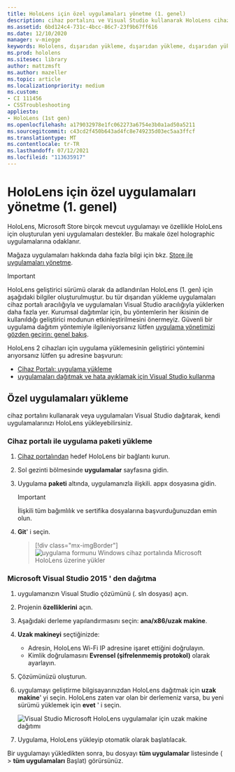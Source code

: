```yaml
---
title: HoloLens için özel uygulamaları yönetme (1. genel)
description: cihaz portalını ve Visual Studio kullanarak HoloLens cihazlarda özel holographic uygulamalarını yüklemeyi, kaldırmayı ve dışarıdan yüklemeyi öğrenin.
ms.assetid: 6bd124c4-731c-4bcc-86c7-23f9b67ff616
ms.date: 12/10/2020
manager: v-miegge
keywords: Hololens, dışarıdan yükleme, dışarıdan yükleme, dışarıdan yükleme, mağaza, UWP, uygulama, yükleme
ms.prod: hololens
ms.sitesec: library
author: mattzmsft
ms.author: mazeller
ms.topic: article
ms.localizationpriority: medium
ms.custom:
- CI 111456
- CSSTroubleshooting
appliesto:
- HoloLens (1st gen)
ms.openlocfilehash: a179032978e1fc062273a6754e3b0a1ad50a5211
ms.sourcegitcommit: c43cd2f450b643ad4fc8e749235d03ec5aa3ffcf
ms.translationtype: MT
ms.contentlocale: tr-TR
ms.lasthandoff: 07/12/2021
ms.locfileid: "113635917"
---
```

# <a name="manage-custom-apps-for-hololens-1st-gen"></a>HoloLens için özel uygulamaları yönetme (1. genel)

HoloLens, Microsoft Store birçok mevcut uygulamayı ve özellikle HoloLens için oluşturulan yeni uygulamaları destekler. Bu makale özel holographic uygulamalarına odaklanır.  

Mağaza uygulamaları hakkında daha fazla bilgi için bkz. [Store ile uygulamaları yönetme](holographic-store-apps.md).

> [!IMPORTANT]
> HoloLens geliştirici sürümü olarak da adlandırılan HoloLens (1. gen) için aşağıdaki bilgiler oluşturulmuştur. bu tür dışarıdan yükleme uygulamaları cihaz portalı aracılığıyla ve uygulamaları Visual Studio aracılığıyla yüklerken daha fazla yer. Kurumsal dağıtımlar için, bu yöntemlerin her ikisinin de kullanıldığı geliştirici modunun etkinleştirilmesini önermeyiz. Güvenli bir uygulama dağıtım yöntemiyle ilgileniyorsanız lütfen [uygulama yönetimizi gözden geçirin: genel bakış](app-deploy-overview.md).
>
> HoloLens 2 cihazları için uygulama yüklemesinin geliştirici yöntemini arıyorsanız lütfen şu adresine başvurun:
>
> - [Cihaz Portalı: uygulama yükleme](/windows/mixed-reality/develop/platform-capabilities-and-apis/using-the-windows-device-portal#installing-an-app)
> - [uygulamaları dağıtmak ve hata ayıklamak için Visual Studio kullanma](/windows/mixed-reality/develop/platform-capabilities-and-apis/using-visual-studio)

## <a name="install-custom-apps"></a>Özel uygulamaları yükleme

cihaz portalını kullanarak veya uygulamaları Visual Studio dağıtarak, kendi uygulamalarınızı HoloLens yükleyebilirsiniz.

### <a name="installing-an-application-package-with-the-device-portal"></a>Cihaz portalı ile uygulama paketi yükleme

1. [Cihaz portalından](/windows/mixed-reality/using-the-windows-device-portal) hedef HoloLens bir bağlantı kurun.

1. Sol gezinti bölmesinde **uygulamalar** sayfasına gidin.

1. Uygulama **paketi** altında, uygulamanızla ilişkili. appx dosyasına gidin.

   > [!IMPORTANT]
   > İlişkili tüm bağımlılık ve sertifika dosyalarına başvurduğunuzdan emin olun.

1. **Git**' i seçin.

   > [!div class="mx-imgBorder"]
   > ![uygulama formunu Windows cihaz portalında Microsoft HoloLens üzerine yükler](images/deviceportal-appmanager.jpg)

### <a name="deploying-from-microsoft-visual-studio-2015"></a>Microsoft Visual Studio 2015 ' den dağıtma

1. uygulamanızın Visual Studio çözümünü (. sln dosyası) açın.

1. Projenin **özelliklerini** açın.

1. Aşağıdaki derleme yapılandırmasını seçin: **ana/x86/uzak makine**.

1. **Uzak makineyi** seçtiğinizde:
   - Adresin, HoloLens Wi-Fi IP adresine işaret ettiğini doğrulayın.
   - Kimlik doğrulamasını **Evrensel (şifrelenmemiş protokol)** olarak ayarlayın.
   
1. Çözümünüzü oluşturun.

1. uygulamayı geliştirme bilgisayarınızdan HoloLens dağıtmak için **uzak makine**' yi seçin. HoloLens zaten var olan bir derlemeniz varsa, bu yeni sürümü yüklemek için **evet** ' i seçin.  

   ![Visual Studio Microsoft HoloLens uygulamalar için uzak makine dağıtımı](images/vs2015-remotedeployment.jpg)  
   
1. Uygulama, HoloLens yükleyip otomatik olarak başlatılacak.

Bir uygulamayı yükledikten sonra, bu dosyayı **tüm uygulamalar** listesinde (  >  **tüm uygulamaları** Başlat) görürsünüz.
